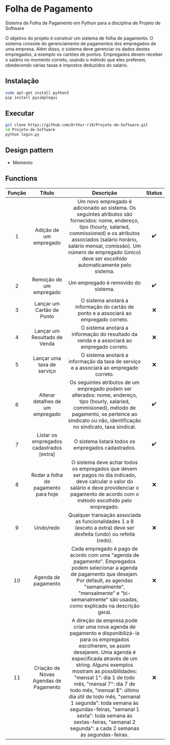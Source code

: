 # Folha de Pagamento
Sistema de Folha de Pagamento em Python para a disciplina de Projeto de Software

O objetivo do projeto é construir um sistema de folha de pagamento. O sistema consiste do
gerenciamento de pagamentos dos empregados de uma empresa. Além disso, o sistema deve
gerenciar os dados destes empregados, a exemplo os cartões de pontos. Empregados devem receber
o salário no momento correto, usando o método que eles preferem, obedecendo várias taxas e
impostos deduzidos do salário.

## Instalação
```sh
sudo apt-get install python3
pip install pysimplegui
```

## Executar
```sh
git clone https://github.com/Arthur-r19/Projeto-de-Software.git
cd Projeto-de-Software
python login.py
```
## Design pattern
- Memento

## Functions
|   Função   |  Título  |    Descrição    | Status |
|    :---:   |  :---:   |      :---:      |  :---: |
|1| Adição de um empregado| Um novo empregado é adicionado ao sistema. Os seguintes atributos são fornecidos: nome, endereço, tipo (hourly, salaried, commissioned) e os atributos associados (salário horário, salário mensal, comissão). Um número de empregado (único) deve ser escolhido automaticamente pelo sistema.| :heavy_check_mark: |
|2| Remoção de um empregado| Um empregado é removido do sistema.| :heavy_check_mark: |
|3| Lançar um Cartão de Ponto| O sistema anotará a informação do cartão de ponto e a associará ao empregado correto.| :x: |
|4| Lançar um Resultado de Venda| O sistema anotará a informação do resultado da venda e a associará ao empregado correto.| :x: |
|5| Lançar uma taxa de serviço|O sistema anotará a informação da taxa de serviço e a associará ao empregado correto.| :x: |
|6| Alterar detalhes de um empregado| Os seguintes atributos de um empregado podem ser alterados: nome, endereço, tipo (hourly, salaried, commisioned), método de pagamento, se pertence ao sindicato ou não, identificação no sindicato, taxa sindical. | :heavy_check_mark: |
|7| Listar os empregados cadastrados \[extra] | O sistema listará todos os empregados cadastrados. | :heavy_check_mark: |
|8| Rodar a folha de pagamento para hoje | O sistema deve achar todos os empregados que devem ser pagos no dia indicado, deve calcular o valor do salário e deve providenciar o pagamento de acordo com o método escolhido pelo empregado. | :x: |
|9| Undo/redo | Qualquer transação associada as funcionalidades 1 a 8 (exceto a extra) deve ser desfeita (undo) ou refeita (redo). | :x: |
|10| Agenda de pagamento | Cada empregado é pago de acordo com uma "agenda de pagamento". Empregados podem selecionar a agenda de pagamento que desejam. Por default, as agendas "semanalmente", "mensalmente" e "bi-semanalmente" são usadas, como explicado na descrição geral. | :x: |
|11| Criação de Novas Agendas de Pagamento | A direção da empresa pode criar uma nova agenda de pagamento e disponibilizá-la para os empregados escolherem, se assim desejarem. Uma agenda é especificada através de um string. Alguns exemplos mostram as possibilidades: "mensal 1": dia 1 de todo mês, "mensal 7": dia 7 de todo mês, "mensal $": último dia útil de todo mês, "semanal 1 segunda": toda semana às segundas-feiras, "semanal 1 sexta": toda semana às sextas-feiras, "semanal 2 segunda": a cada 2 semanas às segundas-feiras. | :x: |